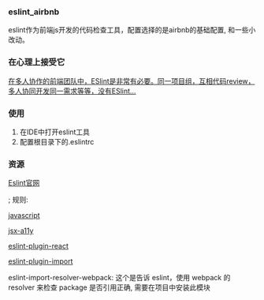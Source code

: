 ### eslint_airbnb
eslint作为前端js开发的代码检查工具，配置选择的是airbnb的基础配置, 和一些小改动。

### 在心理上接受它
[在多人协作的前端团队中，ESlint是非常有必要。同一项目组，互相代码review，多人协同开发同一需求等等，没有ESlint...](https://blog.csdn.net/gbwine/article/details/79180012)

### 使用
1.  在IDE中打开eslint工具
2.  配置根目录下的.eslintrc

### 资源
[Eslint官网](http://eslint.cn/docs/user-guide/configuring)

[](https://github.com/airbnb/javascript);
规则:

[javascript](http://eslint.cn/docs/rules)

[jsx-a11y](https://www.npmjs.com/package/eslint-plugin-jsx-a11y)

[eslint-plugin-react](https://www.npmjs.com/package/eslint-plugin-react)

[eslint-plugin-import]()



eslint-import-resolver-webpack: 这个是告诉 eslint，使用 webpack 的 resolver 来检查 package 是否引用正确, 需要在项目中安装此模块
